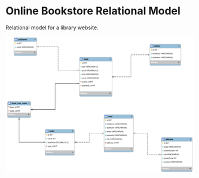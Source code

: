 # Online Bookstore Relational Model

Relational model for a library website.

![library relational model](./library-relational-model.png)
